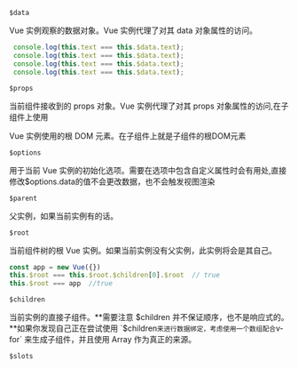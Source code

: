 ``$data``

Vue 实例观察的数据对象。Vue 实例代理了对其 data 对象属性的访问。

```javascript
 console.log(this.text === this.$data.text);
 console.log(this.text === this.$data.text); 
 console.log(this.text === this.$data.text); 
 console.log(this.text === this.$data.text); 
```

``$props`` 

当前组件接收到的 props 对象。Vue 实例代理了对其 props 对象属性的访问,在子组件上使用

<!--more-->

Vue 实例使用的根 DOM 元素。在子组件上就是子组件的根DOM元素

``$options``

用于当前 Vue 实例的初始化选项。需要在选项中包含自定义属性时会有用处,直接修改$options.data的值不会更改数据，也不会触发视图渲染

``$parent``

父实例，如果当前实例有的话。

``$root``

当前组件树的根 Vue 实例。如果当前实例没有父实例，此实例将会是其自己。

```javascript
const app = new Vue({})
this.$root === this.$root.$children[0].$root  // true
this.$root === app  //true
```

``$children``

当前实例的直接子组件。**需要注意 $children 并不保证顺序，也不是响应式的。**如果你发现自己正在尝试使用 `$children` 来进行数据绑定，考虑使用一个数组配合 `v-for` 来生成子组件，并且使用 Array 作为真正的来源。

``$slots``
